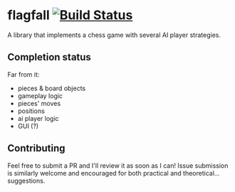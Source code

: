 # flagfall [![Build Status](https://travis-ci.org/smaslennikov/flagfall.svg?branch=master)](https://travis-ci.org/smaslennikov/flagfall)

A library that implements a chess game with several AI player strategies.

## Completion status

Far from it:

* pieces & board objects
* gameplay logic
 * pieces' moves
 * positions
* ai player logic
* GUI (?)

## Contributing

Feel free to submit a PR and I'll review it as soon as I can! Issue submission is similarly welcome and encouraged for both practical and theoretical... suggestions.
